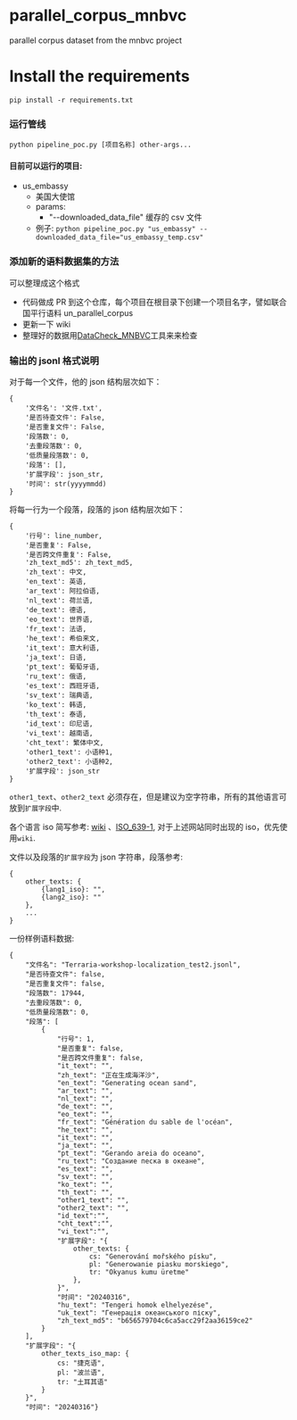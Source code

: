 # parallel_corpus_mnbvc

parallel corpus dataset from the mnbvc project

# Install the requirements

```
pip install -r requirements.txt
```

### 运行管线

```shell
python pipeline_poc.py [项目名称] other-args...
```

#### 目前可以运行的项目:

- us_embassy
  - 美国大使馆
  - params:
    - "--downloaded_data_file" 缓存的 csv 文件
  - 例子: `python pipeline_poc.py "us_embassy" --downloaded_data_file="us_embassy_temp.csv"`

### 添加新的语料数据集的方法

可以整理成这个格式

- 代码做成 PR 到这个仓库，每个项目在根目录下创建一个项目名字，譬如联合国平行语料 un_parallel_corpus
- 更新一下 wiki
- 整理好的数据用[DataCheck_MNBVC](https://github.com/X94521/DataCheck_MNBVC)工具来来检查

### 输出的 jsonl 格式说明

对于每一个文件，他的 json 结构层次如下：

```
{
    '文件名': '文件.txt',
    '是否待查文件': False,
    '是否重复文件': False,
    '段落数': 0,
    '去重段落数': 0,
    '低质量段落数': 0,
    '段落': [],
    '扩展字段': json_str,
    '时间': str(yyyymmdd)
}
```

将每一行为一个段落，段落的 json 结构层次如下：

```
{
    '行号': line_number,
    '是否重复': False,
    '是否跨文件重复': False,
    'zh_text_md5': zh_text_md5,
    'zh_text': 中文,
    'en_text': 英语,
    'ar_text': 阿拉伯语,
    'nl_text': 荷兰语,
    'de_text': 德语,
    'eo_text': 世界语,
    'fr_text': 法语,
    'he_text': 希伯来文,
    'it_text': 意大利语,
    'ja_text': 日语,
    'pt_text': 葡萄牙语,
    'ru_text': 俄语,
    'es_text': 西班牙语,
    'sv_text': 瑞典语,
    'ko_text': 韩语,
    'th_text': 泰语,
    'id_text': 印尼语,
    'vi_text': 越南语,
    'cht_text': 繁体中文,
    'other1_text': 小语种1,
    'other2_text': 小语种2,
    '扩展字段': json_str
}
```

`other1_text`、`other2_text` 必须存在，但是建议为空字符串，所有的其他语言可放到`扩展字段`中.

各个语言 iso 简写参考: [wiki](#https://wiki.mnbvc.org/doku.php/%E7%8E%B0%E6%9C%89%E8%AF%AD%E6%96%99%E6%A0%BC%E5%BC%8F) 、[ISO_639-1](#https://zh.wikipedia.org/wiki/ISO_639-1), 对于上述网站同时出现的 iso，优先使用`wiki`.

文件以及段落的`扩展字段`为 json 字符串，段落参考:

```
{
    other_texts: {
        {lang1_iso}: "",
        {lang2_iso}: ""
    },
    ...
}
```

一份样例语料数据:

```
{
    "文件名": "Terraria-workshop-localization_test2.jsonl",
    "是否待查文件": false,
    "是否重复文件": false,
    "段落数": 17944,
    "去重段落数": 0,
    "低质量段落数": 0,
    "段落": [
        {
            "行号": 1,
            "是否重复": false,
            "是否跨文件重复": false,
            "it_text": "",
            "zh_text": "正在生成海洋沙",
            "en_text": "Generating ocean sand",
            "ar_text": "",
            "nl_text": "",
            "de_text": "",
            "eo_text": "",
            "fr_text": "Génération du sable de l'océan",
            "he_text": "",
            "it_text": "",
            "ja_text": "",
            "pt_text": "Gerando areia do oceano",
            "ru_text": "Создание песка в океане",
            "es_text": "",
            "sv_text": "",
            "ko_text": "",
            "th_text": "",
            "other1_text": "",
            "other2_text": "",
            "id_text":"",
            "cht_text":"",
            "vi_text":"",
            "扩展字段": "{
                other_texts: {
                    cs: "Generování mořského písku",
                    pl: "Generowanie piasku morskiego",
                    tr: "Okyanus kumu üretme"
                },
            }",
            "时间": "20240316",
            "hu_text": "Tengeri homok elhelyezése",
            "uk_text": "Генерація океанського піску",
            "zh_text_md5": "b656579704c6ca5acc29f2aa36159ce2"
        }
    ],
    "扩展字段": "{
        other_texts_iso_map: {
            cs: "捷克语",
            pl: "波兰语",
            tr: "土耳其语"
        }
    }",
    "时间": "20240316"}
```
